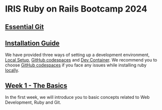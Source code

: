 # IRIS Ruby on Rails Bootcamp 2024

## [Essential Git](/essential_git.md)

## [Installation Guide](/setup)
We have provided three ways of setting up a development environment,
[Local Setup](/setup/local_setup.md), [GitHub codespaces](/setup/github_codespaces.md)
and [Dev Container](/setup/dev_container.md). We recommend you to choose [GitHub codespaces](/setup/github_codespaces.md)
if you face any issues while installing ruby [locally](/setup/local_setup.md).

## [Week 1 - The Basics](/week_1)
In the first week, we will introduce you to basic concepts related to Web Development, Ruby and Git.
